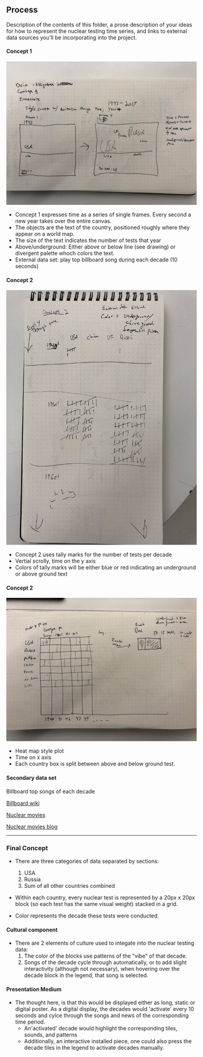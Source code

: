 ## Process

Description of the contents of this folder, a prose description of your ideas for how to represent
the nuclear testing time series, and links to external data sources you'll be incorporating into
the project.

#### Concept 1

![concept 1](concept1.png)

- Concept 1 expresses time as a series of single frames. Every second a new year takes over the entire canvas.
- The objects are the text of the country, positioned roughly where they appear on a world map.
- The size of the text indicates the number of tests that year
- Above/underground: Either above or below line (see drawing) or divergent palette whoch colors the text.
- External data set: play top billboard song during each decade (10 seconds)

#### Concept 2

![concept 2](concept2.png)

- Concept 2 uses tally marks for the number of tests per decade
- Vertial scrolly, time on the y axis
- Colors of tally marks will be either blue or red indicating an underground or above ground text

#### Concept 2

![concept 3](concept3.png)

- Heat map style plot
- Time on x axis
- Each country box is split between above and below ground test.

#### Secondary data set

Billboard top songs of each decade

[Billboard wiki](https://en.wikipedia.org/wiki/List_of_Billboard_Hot_100_chart_achievements_by_decade)

[Nuclear movies](http://www.radiationcinema.com/2017/08/nuclear-war-movies-a-timeline-1900s-to-2017/)

[Nuclear movies blog](https://www.nytimes.com/watching/lists/best-nuclear-war-movies-streaming)

---

### Final Concept

- There are three categories of data separated by sections:

  1. USA
  2. Russia
  3. Sum of all other countries combined

- Within each country, every nuclear test is represented by a 20px x 20px block (so each test has the same visual weight) stacked in a grid.
- Color represents the decade these tests were conducted.

#### Cultural component

- There are 2 elements of culture used to integate into the nuclear testing data:
  1. The color of the blocks use patterns of the "vibe" of that decade.
  2. Songs of the decade cycle through automatically, or to add slight interactivity (although not necessary), when hovering over the decade block in the legend, that song is selected.

#### Presentation Medium

- The thought here, is that this would be displayed either as long, static or digital poster. As a digital display, the decades would 'activate' every 10 seconds and cylce through the songs and news of the corresponding time period.
  - An'activated' decade would highlight the corresponding tiles, sounds, and patterns
  - Additionally, an interactive installed piece, one could also press the decade tiles in the legend to activate decades manually.
